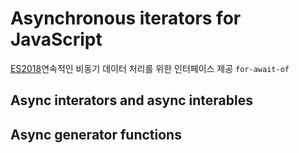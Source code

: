 # Asynchronous iterators for JavaScript
[ES2018]연속적인 비동기 데이터 처리를 위한 인터페이스 제공
``` for-await-of ```
## Async interators and async interables

## Async generator functions

[ES2018]:(https://github.com/tc39/proposal-async-iteration)